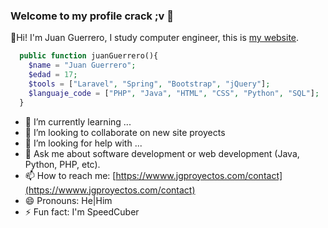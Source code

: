 ### Welcome to my profile crack ;v 👋

🙌Hi! I'm Juan Guerrero, I study computer engineer, this is [my website](https://www.jgproyectos.com/).
```php
  public function juanGuerrero(){
    $name = "Juan Guerrero";
    $edad = 17;
    $tools = ["Laravel", "Spring", "Bootstrap", "jQuery"];
    $languaje_code = ["PHP", "Java", "HTML", "CSS", "Python", "SQL"];
  }
```
- 🌱 I’m currently learning ...
- 👯 I’m looking to collaborate on new site proyects
- 🤔 I’m looking for help with ...
- 💬 Ask me about software development or web development (Java, Python, PHP, etc).
- 📫 How to reach me: [https://wwww.jgproyectos.com/contact](https://wwww.jgproyectos.com/contact)
- 😄 Pronouns: He|Him
- ⚡ Fun fact: I'm SpeedCuber

